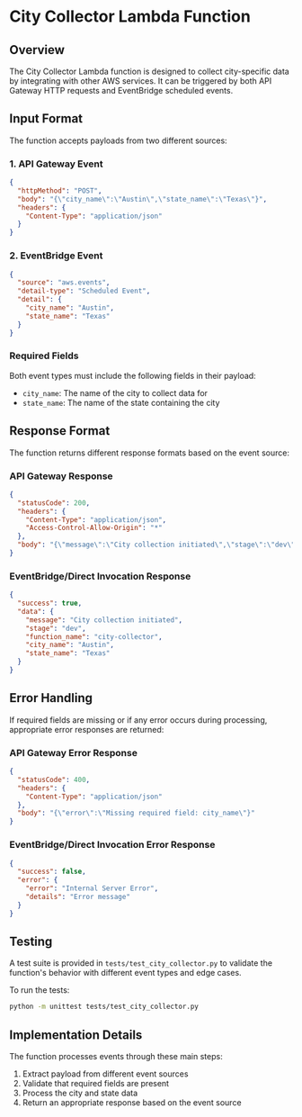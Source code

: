 # City Collector Lambda Function

## Overview
The City Collector Lambda function is designed to collect city-specific data by integrating with other AWS services. It can be triggered by both API Gateway HTTP requests and EventBridge scheduled events.

## Input Format

The function accepts payloads from two different sources:

### 1. API Gateway Event
```json
{
  "httpMethod": "POST",
  "body": "{\"city_name\":\"Austin\",\"state_name\":\"Texas\"}",
  "headers": {
    "Content-Type": "application/json"
  }
}
```

### 2. EventBridge Event
```json
{
  "source": "aws.events",
  "detail-type": "Scheduled Event",
  "detail": {
    "city_name": "Austin",
    "state_name": "Texas"
  }
}
```

### Required Fields
Both event types must include the following fields in their payload:

- `city_name`: The name of the city to collect data for
- `state_name`: The name of the state containing the city

## Response Format

The function returns different response formats based on the event source:

### API Gateway Response
```json
{
  "statusCode": 200,
  "headers": {
    "Content-Type": "application/json",
    "Access-Control-Allow-Origin": "*"
  },
  "body": "{\"message\":\"City collection initiated\",\"stage\":\"dev\",\"function_name\":\"city-collector\",\"city_name\":\"Austin\",\"state_name\":\"Texas\"}"
}
```

### EventBridge/Direct Invocation Response
```json
{
  "success": true,
  "data": {
    "message": "City collection initiated",
    "stage": "dev",
    "function_name": "city-collector",
    "city_name": "Austin",
    "state_name": "Texas"
  }
}
```

## Error Handling

If required fields are missing or if any error occurs during processing, appropriate error responses are returned:

### API Gateway Error Response
```json
{
  "statusCode": 400,
  "headers": {
    "Content-Type": "application/json"
  },
  "body": "{\"error\":\"Missing required field: city_name\"}"
}
```

### EventBridge/Direct Invocation Error Response
```json
{
  "success": false,
  "error": {
    "error": "Internal Server Error",
    "details": "Error message"
  }
}
```

## Testing

A test suite is provided in `tests/test_city_collector.py` to validate the function's behavior with different event types and edge cases.

To run the tests:
```bash
python -m unittest tests/test_city_collector.py
```

## Implementation Details

The function processes events through these main steps:

1. Extract payload from different event sources
2. Validate that required fields are present
3. Process the city and state data
4. Return an appropriate response based on the event source